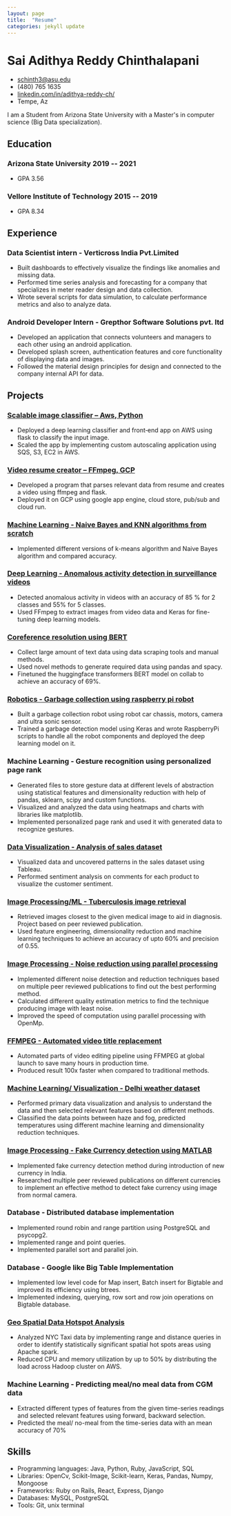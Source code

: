 ```yaml
---
layout: page
title:  "Resume"
categories: jekyll update
---
```


<!-- The (first) h1 will be used as the <title> of the HTML page -->
# Sai Adithya Reddy Chinthalapani

<!-- The unordered list immediately after the h1 will be formatted on a single
line. It is intended to be used for contact details -->
- <schinth3@asu.edu>
- (480) 765 1635
- [linkedin.com/in/adithya-reddy-ch/](http://linkedin.com/in/adithya-reddy-ch/)
- Tempe, Az

<!-- The paragraph after the h1 and ul and before the first h2 is optional. It
is intended to be used for a short summary. -->
I am a Student from Arizona State University with a Master's in computer science (Big Data specialization).

## Education

### <span> Arizona State University </span> <span>2019 -- 2021 </span>

  - GPA 3.56

### <span> Vellore Institute of Technology </span> <span>2015 -- 2019 </span>

  - GPA 8.34

## Experience

<!-- You have to wrap the "left" and "right" half of these headings in spans by
hand -->
### <span> Data Scientist intern - Verticross India Pvt.Limited</span>

  - Built dashboards to effectively visualize the findings like anomalies and missing data. 
  - Performed time series analysis and forecasting for a company that specializes in meter reader design and data collection.
  - Wrote several scripts for data simulation, to calculate performance metrics and also to analyze data.

### <span> Android Developer Intern - Grepthor Software Solutions pvt. ltd </span>
- Developed an application that connects volunteers and managers to each other using an android application.
- Developed splash screen, authentication features and core functionality of displaying data and images.
- Followed the material design principles for design and connected to the company internal API for data.

## Projects
### <a href="/scalable image classifier/"><span>Scalable image classifier – Aws, Python</span></a>

- Deployed a deep learning classifier and front‐end app on AWS using flask to classify the input image.
- Scaled the app by implementing custom autoscaling application using SQS, S3, EC2 in AWS.

### <a href="/video resume creator/"><span>Video resume creator – FFmpeg, GCP</span></a>

- Developed a program that parses relevant data from resume and creates a video using ffmpeg and flask.
- Deployed it on GCP using google app engine, cloud store, pub/sub and cloud run.


### <a href="/scratch-ml/"><span> Machine Learning - Naive Bayes and KNN algorithms from scratch </span></a>

- Implemented different versions of k-means algorithm and Naive Bayes algorithm and compared accuracy.

### <a href="/ anomalous activity detection in surviellance videos/"><span>Deep Learning - Anomalous activity detection in surveillance videos</span></a>

- Detected anomalous activity in videos with an accuracy of 85 % for 2 classes and 55% for 5 classes.
- Used FFmpeg to extract images from video data and Keras for fine-tuning deep learning models. 


### <a href="/Pronoun Resolution/"><span> Coreference resolution using BERT </span></a>

- Collect large amount of text data using data scraping tools and manual methods.
- Used novel methods to generate required data using pandas and spacy.
- Finetuned the huggingface transformers BERT model on collab to achieve an accuracy of 69%.

### <a href="/robot garbage collector/"><span> Robotics - Garbage collection using raspberry pi robot </span> </a>

- Built a garbage collection robot using robot car chassis, motors, camera and ultra sonic sensor.
- Trained a garbage detection model using Keras and wrote RaspberryPi scripts to handle all the robot components and deployed the deep learning model on it.

### <span> Machine Learning - Gesture recognition using personalized page rank  </span>

- Generated files to store gesture data at different levels of abstraction using statistical features and dimensionality reduction with help of pandas, sklearn, scipy and custom functions.
- Visualized and analyzed the data using heatmaps and charts with libraries like matplotlib.
- Implemented personalized page rank and used it with generated data to recognize gestures. 

### <a href="/visualization_of_sales/"> <span> Data Visualization - Analysis of sales dataset </span> </a>

- Visualized data and uncovered patterns in the sales dataset using Tableau. 
- Performed sentiment analysis on comments for each product to visualize the customer sentiment.

### <a href="/lung disease cbir/"><span> Image Processing/ML - Tuberculosis image retrieval </span></a>

- Retrieved images closest to the given medical image to aid in diagnosis. Project based on peer reviewed publication. 
- Used feature engineering, dimensionality reduction and machine learning techniques to achieve an accuracy of upto 60% and precision of 0.55. 

### <a href="/noise reduction/"> <span> Image Processing - Noise reduction using parallel processing  </span> </a>

- Implemented different noise detection and reduction techniques based on multiple peer reviewed publications to find out the best performing method. 
- Calculated different quality estimation metrics to find the technique producing image with least noise. 
- Improved the speed of computation using parallel processing with OpenMp. 

### <a href="/automatic_video_editor/"> <span> FFMPEG - Automated video title replacement </span> </a>

- Automated parts of video editing pipeline using FFMPEG at global launch to save many hours in production time.
- Produced result 100x faster when compared to traditional methods.


### <a href="/weather_prediction/"> <span> Machine Learning/ Visualization - Delhi weather dataset </span> </a>

- Performed primary data visualization and analysis to understand the data and then selected relevant features based on different methods.
- Classified the data points between haze and fog, predicted temperatures using different machine learning and dimensionality reduction techniques.

### <a href="/fake currency detection/"><span> Image Processing - Fake Currency detection using MATLAB </span></a>

- Implemented fake currency detection method during introduction of new currency in India.
- Researched multiple peer reviewed publications on different currencies to implement an effective method to detect fake currency using image from normal camera.

### <span> Database - Distributed database implementation </span>

- Implemented round robin and range partition using PostgreSQL and psycopg2.
- Implemented range and point queries.
- Implemented parallel sort and parallel join. 

### <span> Database - Google like Big Table Implementation </span>

- Implemented low level code for Map insert, Batch insert for Bigtable and improved its efficiency using btrees.
- Implemented indexing, querying, row sort and row join operations on Bigtable database.

### <a href="/geospatial_hotspot_analysis/"><span> Geo Spatial Data Hotspot Analysis </span></a>

- Analyzed NYC Taxi data by implementing range and distance queries in order to identify statistically significant spatial hot spots areas using Apache spark.
- Reduced CPU and memory utilization by up to 50% by distributing the load  across Hadoop cluster on AWS.

### <span> Machine Learning - Predicting meal/no meal data from CGM data </span>

- Extracted different types of features from the given time-series readings and selected relevant features using forward, backward selection.  
- Predicted the meal/ no-meal from the time-series data with an mean accuracy of 70%  

## Skills

- Programming languages: Java, Python, Ruby, JavaScript, SQL
- Libraries: OpenCv, Scikit-Image, Scikit-learn, Keras, Pandas, Numpy, Mongoose
- Frameworks: Ruby on Rails, React, Express, Django
- Databases: MySQL, PostgreSQL
- Tools: Git, unix terminal
